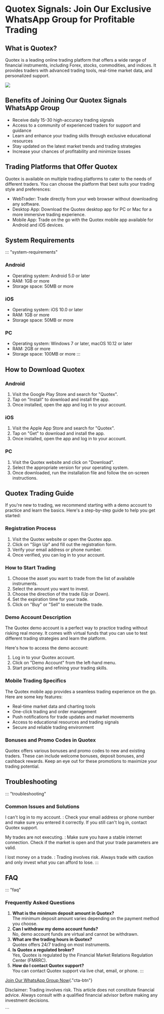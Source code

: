# Quotex Signals: Join Our Exclusive WhatsApp Group for Profitable Trading

## What is Quotex?

Quotex is a leading online trading platform that offers a wide range of
financial instruments, including Forex, stocks, commodities, and
indices. It provides traders with advanced trading tools, real-time
market data, and personalized support.

[![](https://static.quotex.io/files/8_en/300_250.jpg)](https://traff.sbs/brokerqxsignupf)

## Benefits of Joining Our Quotex Signals WhatsApp Group

-   Receive daily 15-30 high-accuracy trading signals
-   Access to a community of experienced traders for support and
    guidance
-   Learn and enhance your trading skills through exclusive educational
    resources
-   Stay updated on the latest market trends and trading strategies
-   Increase your chances of profitability and minimize losses

## Trading Platforms that Offer Quotex

Quotex is available on multiple trading platforms to cater to the needs
of different traders. You can choose the platform that best suits your
trading style and preferences:

-   WebTrader: Trade directly from your web browser without downloading
    any software.
-   Desktop App: Download the Quotex desktop app for PC or Mac for a
    more immersive trading experience.
-   Mobile App: Trade on the go with the Quotex mobile app available for
    Android and iOS devices.

## System Requirements

::: \"system-requirements\"
### Android

-   Operating system: Android 5.0 or later
-   RAM: 1GB or more
-   Storage space: 50MB or more

### iOS

-   Operating system: iOS 10.0 or later
-   RAM: 1GB or more
-   Storage space: 50MB or more

### PC

-   Operating system: Windows 7 or later, macOS 10.12 or later
-   RAM: 2GB or more
-   Storage space: 100MB or more
:::

## How to Download Quotex

### Android

1.  Visit the Google Play Store and search for "Quotex".
2.  Tap on "Install" to download and install the app.
3.  Once installed, open the app and log in to your account.

### iOS

1.  Visit the Apple App Store and search for "Quotex".
2.  Tap on "Get" to download and install the app.
3.  Once installed, open the app and log in to your account.

### PC

1.  Visit the Quotex website and click on "Download".
2.  Select the appropriate version for your operating system.
3.  Once downloaded, run the installation file and follow the on-screen
    instructions.

## Quotex Trading Guide

If you\'re new to trading, we recommend starting with a demo account to
practice and learn the basics. Here\'s a step-by-step guide to help you
get started:

### Registration Process

1.  Visit the Quotex website or open the Quotex app.
2.  Click on "Sign Up" and fill out the registration form.
3.  Verify your email address or phone number.
4.  Once verified, you can log in to your account.

### How to Start Trading

1.  Choose the asset you want to trade from the list of available
    instruments.
2.  Select the amount you want to invest.
3.  Choose the direction of the trade (Up or Down).
4.  Set the expiration time for your trade.
5.  Click on "Buy" or "Sell" to execute the trade.

### Demo Account Description

The Quotex demo account is a perfect way to practice trading without
risking real money. It comes with virtual funds that you can use to test
different trading strategies and learn the platform.

Here\'s how to access the demo account:

1.  Log in to your Quotex account.
2.  Click on "Demo Account" from the left-hand menu.
3.  Start practicing and refining your trading skills.

### Mobile Trading Specifics

The Quotex mobile app provides a seamless trading experience on the go.
Here are some key features:

-   Real-time market data and charting tools
-   One-click trading and order management
-   Push notifications for trade updates and market movements
-   Access to educational resources and trading signals
-   Secure and reliable trading environment

### Bonuses and Promo Codes in Quotex

Quotex offers various bonuses and promo codes to new and existing
traders. These can include welcome bonuses, deposit bonuses, and
cashback rewards. Keep an eye out for these promotions to maximize your
trading potential.

## Troubleshooting

::: \"troubleshooting\"
### Common Issues and Solutions

I can\'t log in to my account.
:   Check your email address or phone number and make sure you entered
    it correctly. If you still can\'t log in, contact Quotex support.

My trades are not executing.
:   Make sure you have a stable internet connection. Check if the market
    is open and that your trade parameters are valid.

I lost money on a trade.
:   Trading involves risk. Always trade with caution and only invest
    what you can afford to lose.
:::

## FAQ

::: \"faq\"
### Frequently Asked Questions

1.  **What is the minimum deposit amount in Quotex?**\
    The minimum deposit amount varies depending on the payment method
    you choose.
2.  **Can I withdraw my demo account funds?**\
    No, demo account funds are virtual and cannot be withdrawn.
3.  **What are the trading hours in Quotex?**\
    Quotex offers 24/7 trading on most instruments.
4.  **Is Quotex a regulated broker?**\
    Yes, Quotex is regulated by the Financial Market Relations
    Regulation Center (FMRRC).
5.  **How do I contact Quotex support?**\
    You can contact Quotex support via live chat, email, or phone.
:::

[Join Our WhatsApp Group
Now](\%22https://traff.sbs/brokerqxsignup\%22){."cta-btn"}

Disclaimer: Trading involves risk. This article does not constitute
financial advice. Always consult with a qualified financial advisor
before making any investment decisions.

\`\`\`

